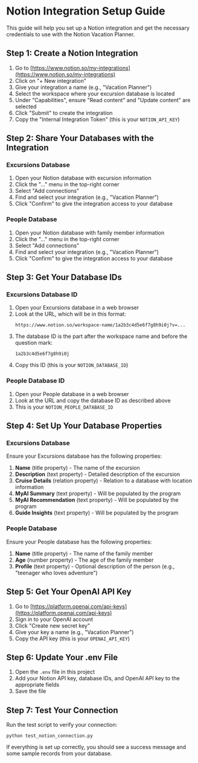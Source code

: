 # Notion Integration Setup Guide

This guide will help you set up a Notion integration and get the necessary credentials to use with the Notion Vacation Planner.

## Step 1: Create a Notion Integration

1. Go to [https://www.notion.so/my-integrations](https://www.notion.so/my-integrations)
2. Click on "+ New integration"
3. Give your integration a name (e.g., "Vacation Planner")
4. Select the workspace where your excursion database is located
5. Under "Capabilities", ensure "Read content" and "Update content" are selected
6. Click "Submit" to create the integration
7. Copy the "Internal Integration Token" (this is your `NOTION_API_KEY`)

## Step 2: Share Your Databases with the Integration

### Excursions Database
1. Open your Notion database with excursion information
2. Click the "..." menu in the top-right corner
3. Select "Add connections"
4. Find and select your integration (e.g., "Vacation Planner")
5. Click "Confirm" to give the integration access to your database

### People Database
1. Open your Notion database with family member information
2. Click the "..." menu in the top-right corner
3. Select "Add connections"
4. Find and select your integration (e.g., "Vacation Planner")
5. Click "Confirm" to give the integration access to your database

## Step 3: Get Your Database IDs

### Excursions Database ID
1. Open your Excursions database in a web browser
2. Look at the URL, which will be in this format:
   ```
   https://www.notion.so/workspace-name/1a2b3c4d5e6f7g8h9i0j?v=...
   ```
3. The database ID is the part after the workspace name and before the question mark:
   ```
   1a2b3c4d5e6f7g8h9i0j
   ```
4. Copy this ID (this is your `NOTION_DATABASE_ID`)

### People Database ID
1. Open your People database in a web browser
2. Look at the URL and copy the database ID as described above
3. This is your `NOTION_PEOPLE_DATABASE_ID`

## Step 4: Set Up Your Database Properties

### Excursions Database
Ensure your Excursions database has the following properties:

1. **Name** (title property) - The name of the excursion
2. **Description** (text property) - Detailed description of the excursion
3. **Cruise Details** (relation property) - Relation to a database with location information
4. **MyAI Summary** (text property) - Will be populated by the program
5. **MyAI Recommendation** (text property) - Will be populated by the program
6. **Guide Insights** (text property) - Will be populated by the program

### People Database
Ensure your People database has the following properties:

1. **Name** (title property) - The name of the family member
2. **Age** (number property) - The age of the family member
3. **Profile** (text property) - Optional description of the person (e.g., "teenager who loves adventure")

## Step 5: Get Your OpenAI API Key

1. Go to [https://platform.openai.com/api-keys](https://platform.openai.com/api-keys)
2. Sign in to your OpenAI account
3. Click "Create new secret key"
4. Give your key a name (e.g., "Vacation Planner")
5. Copy the API key (this is your `OPENAI_API_KEY`)

## Step 6: Update Your .env File

1. Open the `.env` file in this project
2. Add your Notion API key, database IDs, and OpenAI API key to the appropriate fields
3. Save the file

## Step 7: Test Your Connection

Run the test script to verify your connection:

```
python test_notion_connection.py
```

If everything is set up correctly, you should see a success message and some sample records from your database. 